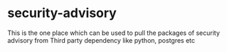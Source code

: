 # security-advisory

This is the one place which can be used to pull the packages of security advisory from Third party dependency like python, postgres etc